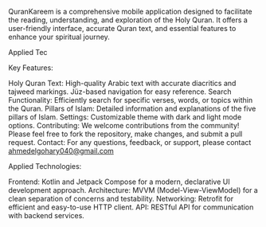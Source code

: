 QuranKareem is a comprehensive mobile application designed to facilitate the reading, understanding, and exploration of the Holy Quran. It offers a user-friendly interface, accurate Quran text, and essential features to enhance your spiritual journey.

Applied Tec

Key Features:

Holy Quran Text:
High-quality Arabic text with accurate diacritics and tajweed markings.
Jüz-based navigation for easy reference.
Search Functionality:
Efficiently search for specific verses, words, or topics within the Quran.
Pillars of Islam:
Detailed information and explanations of the five pillars of Islam.
Settings:
Customizable theme with dark and light mode options.
Contributing:
We welcome contributions from the community! Please feel free to fork the repository, make changes, and submit a pull request.
Contact:
For any questions, feedback, or support, please contact ahmedelgohary040@gmail.com

Applied Technologies:

Frontend: Kotlin and Jetpack Compose for a modern, declarative UI development approach.
Architecture: MVVM (Model-View-ViewModel) for a clean separation of concerns and testability.
Networking: Retrofit for efficient and easy-to-use HTTP client.
API: RESTful API for communication with backend services.
